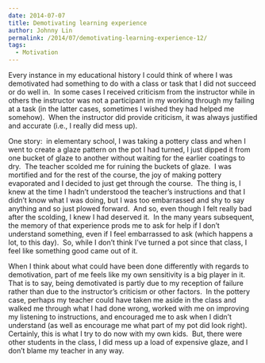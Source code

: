 ```yaml
---
date: 2014-07-07
title: Demotivating learning experience
author: Johnny Lin
permalink: /2014/07/demotivating-learning-experience-12/
tags:
  - Motivation
---
```

Every instance in my educational history I could think of where I was demotivated had something to do with a class or task that I did not succeed or do well in.  In some cases I received criticism from the instructor while in others the instructor was not a participant in my working through my failing at a task (in the latter cases, sometimes I wished they had helped me somehow).  When the instructor did provide criticism, it was always justified and accurate (i.e., I really did mess up).

One story:  in elementary school, I was taking a pottery class and when I went to create a glaze pattern on the pot I had turned, I just dipped it from one bucket of glaze to another without waiting for the earlier coatings to dry.  The teacher scolded me for ruining the buckets of glaze.  I was mortified and for the rest of the course, the joy of making pottery evaporated and I decided to just get through the course.  The thing is, I knew at the time I hadn&#8217;t understood the teacher&#8217;s instructions and that I didn&#8217;t know what I was doing, but I was too embarrassed and shy to say anything and so just plowed forward.  And so, even though I felt really bad after the scolding, I knew I had deserved it.  In the many years subsequent, the memory of that experience prods me to ask for help if I don&#8217;t understand something, even if I feel embarrassed to ask (which happens a lot, to this day).  So, while I don&#8217;t think I&#8217;ve turned a pot since that class, I feel like something good came out of it.

When I think about what could have been done differently with regards to demotivation, part of me feels like my own sensitivity is a big player in it.  That is to say, being demotivated is partly due to my reception of failure rather than due to the instructor&#8217;s criticism or other factors.  In the pottery case, perhaps my teacher could have taken me aside in the class and walked me through what I had done wrong, worked with me on improving my listening to instructions, and encouraged me to ask when I didn&#8217;t understand (as well as encourage me what part of my pot did look right).  Certainly, this is what I try to do now with my own kids.  But, there were other students in the class, I did mess up a load of expensive glaze, and I don&#8217;t blame my teacher in any way.

